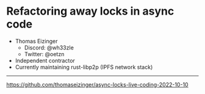 <!--
theme: default
-->

# Refactoring away locks in async code


- Thomas Eizinger
   - Discord: @wh33zle
   - Twitter: @oetzn
- Independent contractor
- Currently maintaining rust-libp2p (IPFS network stack)

---

https://github.com/thomaseizinger/async-locks-live-coding-2022-10-10
